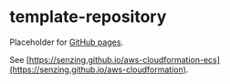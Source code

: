 # template-repository

Placeholder for [GitHub pages](https://pages.github.com/).

See [https://senzing.github.io/aws-cloudformation-ecs](https://senzing.github.io/aws-cloudformation).
